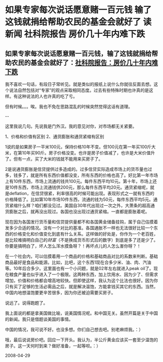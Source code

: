 # 如果专家每次说话愿意赌一百元钱 输了这钱就捐给帮助农民的基金会就好了 读新闻 社科院报告 房价几十年内难下跌

## 如果专家每次说话愿意赌一百元钱，输了这钱就捐给帮助农民的基金会就好了：[社科院报告：房价几十年内难下跌](http://finance.people.com.cn/GB/1037/7172497.html)

我不喜欢一句话，有段日子常听见。就是类似的报纸上说什么你就往反面去想。这个说法自然包括对“专家”的观点采取相同态度。过去有些特殊时期也许真的是这样。有这种说法的人也许真的吃了亏。

但有时候。。。唉。我也不免在思路混乱的时候突然觉得这话有道理。


--

这里我说几句。先说我是门外汉。我的意见对你，对市场都无关紧要。

1、价格和价值有区别
2、通货膨胀和通货紧缩有区别

1说的是如果房子一平米100元，保持价格10年不变。但100元在第一年买100斤大米，在第10年买90斤。房子价格没变。也许是房子价值减了，也许是大米价值升了。但有一点，买了大米的钱就不能用来买房子了。

2是说通货膨胀是信贷提供过多造成的。过多信贷实际造成市场上的货币量也过多，钱多了，就是所有东西价值都没变，所有东西的价格也高了。好比第一年市场上有10件东西，市场上流通的钱共100元。每件东西平均10元。第十年，市场上还是10件东西，市场上流通钱供200元，那么每件东西平均20元。通货紧缩呢，就是deflation，在信贷很紧，利率很高的时候可能出现。表现形式之一就有东西的价格降低了。比如第10年市场10件东西，流通的钱为50元，每件东西平均5元。通货紧缩什么样？咱们都没见过。美国自30年代出现过一次之外，大萧条的超高通货膨胀之后，就再没出现过。各国也没出现过通货紧缩。一直都是膨胀着呢。

现在因为各国发行货币量和信贷提供量都不和各国黄金储备挂钩，属于自己估摸着发多少合适的情况。没有一个对比的基准。各国通胀不一样也无法很好比较一个东西的价格变化和价值变化到底有什么关系。这样做的好处是，你作为一个老百姓，是比较难搞明白自己的*财富*（不是换成货币形式后的数字）到底是多了还是少了。你要是搞明白了，坏人怎么浑水摸鱼呀？！再坏点儿的人怎么害你呀？！

在一个社会内，可以估摸着用一个商品的价格和基础商品对比的系数来判断。基础商品最好是食品和能源。比如，比吧，这个东西1现在合多少米、油、肉、汽油等。10年后合多少。这里面也有一个小问题，就是02年左右就进入peak oil了。现在粮食产量也似乎进入了一个极限。这两种东西，加上饮用水、因为少了、但需求增加，价值和价格都会增高地较快。但即使这样，我认为这个比法也很好。因为你只有买了足够的生活必需品之后，就是解决温饱，方能拿钱买其它的东西。当然，中国内地想温饱要更辛苦很多，因为你还被迫需要买房子。

说远了。说得跑题了。

我上面说的都是拿美国做比喻，说美国情况呢。和中国无关。虽然开篇是关于中国的新闻。我只是借题谈美国的事情。

中国的情况，我可说不好。也没多想。你们自己想去吧。别老麻烦我。：）

哦，最后说说房价吧。回应一下开头。我认为，半公斤黄金应该买一套至少温饱的房子。这一天何时到来？做好准备，一起等呗。：）


2008-04-29